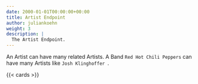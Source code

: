 ```yaml
---
date: 2000-01-01T00:00:00+00:00
title: Artist Endpoint
author: juliankoehn
weight: 3
description: |
  The Artist Endpoint.
---
```


An Artist can have many related Artists. A Band `Red Hot Chili Peppers` can have many Artists like `Josh Klinghoffer `. 

{{< cards >}}